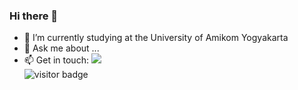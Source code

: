 ### Hi there 👋


- 🔭 I’m currently studying at the University of Amikom Yogyakarta
- 💬 Ask me about ...
- 📫 Get in touch: [![](https://img.shields.io/badge/Email-halimbla2@gmail.com-red)](mailto:halimbla2@gmail.com)<br>
![visitor badge](https://visitor-badge.glitch.me/badge?page_id=fliw.visitor-badge) <br>


